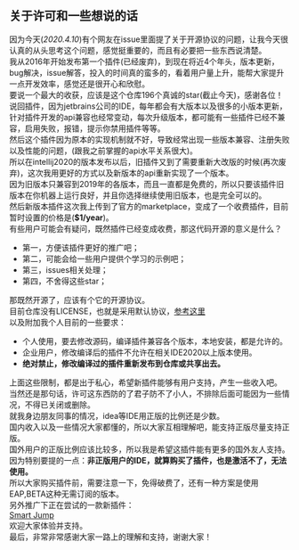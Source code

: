## 关于许可和一些想说的话
因为今天(_2020.4.10_)有个网友在issue里面提了关于开源协议的问题，让我今天很认真的从头思考这个问题，感觉挺重要的，而且有必要把一些东西说清楚。  
我从2016年开始发布第一个插件(已经废弃)，到现在将近4个年头，版本更新，bug解决，issue解答，投入的时间真的蛮多的，看着用户量上升，能帮大家提升一点开发效率，感觉还是很开心和欣慰。  
要说一个最大的收获，应该是这个仓库196个真诚的star(截止今天)，感谢各位！  
说回插件，因为jetbrains公司的IDE，每年都会有大版本以及很多的小版本更新，针对插件开发的api兼容也经常变动，每次升级版本，都可能有一些插件已经不兼容，启用失败，报错，提示你禁用插件等等。  
然后这个插件因为原本的实现机制就不好，导致经常出现一些版本兼容、注册失败以及性能的问题，(跟我之前掌握的api水平关系很大)。  
所以在intellij2020的版本发布以后，旧插件又到了需要重新大改版的时候(再次废弃)，这次我用更好的方式以及新版本的api重新实现了一个版本。  
因为旧版本只兼容到2019年的各版本，而且一直都是免费的，所以只要该插件旧版本在你机器上运行良好，并且你选择继续使用旧版本，也是完全可以的。  
然后新版本插件这次我上传到了官方的marketplace，变成了一个收费插件，目前暂时设置的价格是(**$1/year**)。  
有些用户可能会有疑问，既然插件已经变成收费，那这代码开源的意义是什么？  
* 第一，方便该插件更好的推广吧；
* 第二，可能会给一些用户提供个学习的示例吧；
* 第三，issues相关处理；
* 第四，不舍得这些star；

那既然开源了，应该有个它的开源协议。  
目前仓库没有LICENSE，也就是采用默认协议，[参考这里](https://help.github.com/cn/github/creating-cloning-and-archiving-repositories/licensing-a-repository)  
以及附加我个人目前的一些要求：
* 个人使用，要去修改源码，编译插件兼容各个版本，本地安装，都是允许的。
* 企业用户，修改编译后的插件不允许在相关IDE2020以上版本使用。
* **绝对禁止，修改编译过的插件重新发布到仓库或共享出去。**

上面这些限制，都是出于私心，希望新插件能够有用户支持，产生一些收入吧。  
当然还是那句话，许可这东西防的了君子防不了小人，不排除后面可能因为一些情况，不得已关闭或删除。  
就我身边朋友同事的情况，idea等IDE用正版的比例还是少数。  
国内收入以及一些情况大家都懂的，所以大家互相理解吧，能支持正版尽量支持正版。  
国外用户的正版比例应该比较多，所以我是希望这插件能有更多的国外友人支持。  
因为特别要提的一点：**非正版用户的IDE，就算购买了插件，也是激活不了，无法使用。**  
所以大家购买插件前，需要注意一下，免得破费了，还有一种方案是使用EAP,BETA这种无需订阅的版本。  
另外推广下正在尝试的一款新插件：  
[Smart Jump](https://plugins.jetbrains.com/plugin/14053-smart-jump)  
欢迎大家体验并支持。  
最后，非常非常感谢大家一路上的理解和支持，谢谢大家！  





